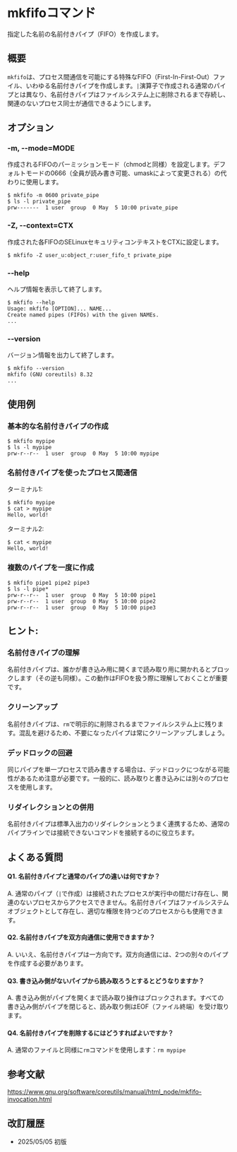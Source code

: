 # mkfifoコマンド

指定した名前の名前付きパイプ（FIFO）を作成します。

## 概要

`mkfifo`は、プロセス間通信を可能にする特殊なFIFO（First-In-First-Out）ファイル、いわゆる名前付きパイプを作成します。`|`演算子で作成される通常のパイプとは異なり、名前付きパイプはファイルシステム上に削除されるまで存続し、関連のないプロセス同士が通信できるようにします。

## オプション

### **-m, --mode=MODE**

作成されるFIFOのパーミッションモード（chmodと同様）を設定します。デフォルトモードの0666（全員が読み書き可能、umaskによって変更される）の代わりに使用します。

```console
$ mkfifo -m 0600 private_pipe
$ ls -l private_pipe
prw-------  1 user  group  0 May  5 10:00 private_pipe
```

### **-Z, --context=CTX**

作成された各FIFOのSELinuxセキュリティコンテキストをCTXに設定します。

```console
$ mkfifo -Z user_u:object_r:user_fifo_t private_pipe
```

### **--help**

ヘルプ情報を表示して終了します。

```console
$ mkfifo --help
Usage: mkfifo [OPTION]... NAME...
Create named pipes (FIFOs) with the given NAMEs.
...
```

### **--version**

バージョン情報を出力して終了します。

```console
$ mkfifo --version
mkfifo (GNU coreutils) 8.32
...
```

## 使用例

### 基本的な名前付きパイプの作成

```console
$ mkfifo mypipe
$ ls -l mypipe
prw-r--r--  1 user  group  0 May  5 10:00 mypipe
```

### 名前付きパイプを使ったプロセス間通信

ターミナル1:
```console
$ mkfifo mypipe
$ cat > mypipe
Hello, world!
```

ターミナル2:
```console
$ cat < mypipe
Hello, world!
```

### 複数のパイプを一度に作成

```console
$ mkfifo pipe1 pipe2 pipe3
$ ls -l pipe*
prw-r--r--  1 user  group  0 May  5 10:00 pipe1
prw-r--r--  1 user  group  0 May  5 10:00 pipe2
prw-r--r--  1 user  group  0 May  5 10:00 pipe3
```

## ヒント:

### 名前付きパイプの理解

名前付きパイプは、誰かが書き込み用に開くまで読み取り用に開かれるとブロックします（その逆も同様）。この動作はFIFOを扱う際に理解しておくことが重要です。

### クリーンアップ

名前付きパイプは、`rm`で明示的に削除されるまでファイルシステム上に残ります。混乱を避けるため、不要になったパイプは常にクリーンアップしましょう。

### デッドロックの回避

同じパイプを単一プロセスで読み書きする場合は、デッドロックにつながる可能性があるため注意が必要です。一般的に、読み取りと書き込みには別々のプロセスを使用します。

### リダイレクションとの併用

名前付きパイプは標準入出力のリダイレクションとうまく連携するため、通常のパイプラインでは接続できないコマンドを接続するのに役立ちます。

## よくある質問

#### Q1. 名前付きパイプと通常のパイプの違いは何ですか？
A. 通常のパイプ（`|`で作成）は接続されたプロセスが実行中の間だけ存在し、関連のないプロセスからアクセスできません。名前付きパイプはファイルシステムオブジェクトとして存在し、適切な権限を持つどのプロセスからも使用できます。

#### Q2. 名前付きパイプを双方向通信に使用できますか？
A. いいえ、名前付きパイプは一方向です。双方向通信には、2つの別々のパイプを作成する必要があります。

#### Q3. 書き込み側がないパイプから読み取ろうとするとどうなりますか？
A. 書き込み側がパイプを開くまで読み取り操作はブロックされます。すべての書き込み側がパイプを閉じると、読み取り側はEOF（ファイル終端）を受け取ります。

#### Q4. 名前付きパイプを削除するにはどうすればよいですか？
A. 通常のファイルと同様に`rm`コマンドを使用します：`rm mypipe`

## 参考文献

https://www.gnu.org/software/coreutils/manual/html_node/mkfifo-invocation.html

## 改訂履歴

- 2025/05/05 初版